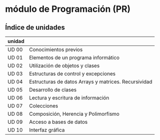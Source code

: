 # módulo de Programación (PR)



## Índice de unidades

| unidad |                                                      |
| ------ | ---------------------------------------------------- |
| UD 00  | Conocimientos previos                                |
| UD 01  | Elementos de un programa informático                 |
| UD 02  | Utilización de objetos y clases                      |
| UD 03  | Estructuras de control y excepciones                 |
| UD 04  | Estructuras de datos Arrays y matrices. Recursividad |
| UD 05  | Desarrollo de clases                                 |
| UD 06  | Lectura y escritura de información                   |
| UD 07  | Colecciones                                          |
| UD 08  | Composición, Herencia y Polimorfismo                 |
| UD 09  | Acceso a bases de datos                              |
| UD 10  | Interfaz gráfica                                     |

